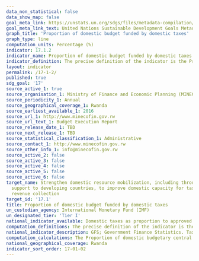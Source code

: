 ```yaml
---
data_non_statistical: false
data_show_map: false
goal_meta_link: https://unstats.un.org/sdgs/files/metadata-compilation/Metadata-Goal-17.pdf
goal_meta_link_text: United Nations Sustainable Development Goals Metadata (PDF 469KB)
graph_title: 'Proportion of domestic budget funded by domestic taxes'
graph_type: line
computation_units: Percentage (%)
indicator: 17.1.2
indicator_name: Proportion of domestic budget funded by domestic taxes
indicator_definition: The precise definition of the indicator is the Proportion of domestic budgetary central government expenditure funded by taxes
layout: indicator
permalink: /17-1-2/
published: true
sdg_goal: '17'
source_active_1: true
source_organisation_1: Ministry of Finance and Economic Planning (MINECOFIN) 
source_periodicity_1: Annual 
source_geographical_coverage_1: Rwanda
source_earliest_available_1: 2016
source_url_1: http://www.minecofin.gov.rw
source_url_text_1: Budget Execution Report
source_release_date_1: TBD
source_next_release_1: TBD
source_statistical_classification_1: Administrative
source_contact_1: http://www.minecofin.gov.rw
source_other_info_1: info@minecofin.gov.rw 
source_active_2: false
source_active_3: false
source_active_4: false
source_active_5: false
source_active_6: false
target_name: Strengthen domestic resource mobilization, including through international
  support to developing countries, to improve domestic capacity for tax and other
  revenue collection
target_id: '17.1'
title: Proportion of domestic budget funded by domestic taxes
un_custodian_agency: International Monetary Fund (IMF)
un_designated_tier: 'Tier I'
national_indicator_available: Domestic taxes as proportion to approved budget funding
computation_definitions: The precise definition of the indicator is the Proportion of domestic budgetary central government expenditure funded by taxes.
national_indicator_description: GFS; Government Finance Statistics. Tax burden; Revenue in the form of taxes as defined under government finance statistics (GFS) code 11 as a share of total revenue. In GFS, taxes are classified into six major categories; (i) taxes on income, profits, and capital gains; (ii) taxes on payroll and workforce; (iii) taxes on property; (iv) taxes on goods and services; (v) taxes on international trade and transactions; and (vi) other taxes. (Source; IMF, Government Finance Statistics Manual 2014 (GFSM 2014), Table 4A.1, assessed Dec 28 2015) Concepts Tax burden concept may be disaggregated into the complementary concepts of; "direct taxes" or taxes that take into account individual circumstances of taxpayers (e.g., taxes on individual and corporate income), which can be calculated from the following detailed GFS revenue classifications; 111 Taxes on income, profits, and capital gains+1131 Recurrent taxes on immovable property+1132 Recurrent taxes on net wealth+1136 Other recurrent taxes on property; and "indirect taxes" or taxes that do not take into account individual circumstances of taxpayers (e.g., taxes imposed on goods and services), which can be calculated from the following detailed GFS revenue classifications 112 Taxes on payroll and workforce+114 Taxes on goods and services+115 Taxes on international trade and transactions+116 Other taxes. Tax burden is directly related to the wider concept of fiscal burden, which can be derived from combining two GFSM 2014 revenue codes; code 11 Taxes plus code 12, Social Contributions or, alternatively 11+121+122. These concepts can also be found in the 2008 System of National Accounts (2008 SNA). The coverage, timing, and valuation of tax revenue in GFSM 2014 and the 2008 SNA are identical, but the classification systems differ. The 2008 SNA classifies taxes according to their role in economic activities'namely; (i) taxes on production and imports (D2); (ii) current taxes on income, wealth, etc. (D5); and (iii) capital taxes (D91). The result is that some categories of taxes in GFS need to be allocated between two of the SNA tax categories according to whether they are payable by producers or final consumers, or whether they are current or capital taxes. A detailed description of the linkages between the GFS and the 2008 SNA categories of taxes is provided in Appendix 7 of the GFSM 2014.
computation_calculations: The Proportion of domestic budgetary central government expenditure funded by taxes will is calculated as (Domestic Taxes / Expenditure) expressed as a percentage. 
national_geographical_coverage: Rwanda
indicator_sort_order: 17-01-02
---
```

